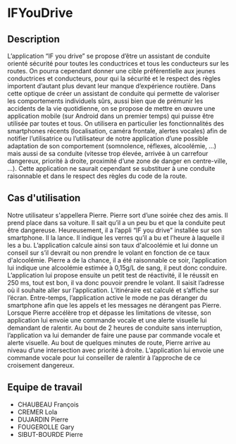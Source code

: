 # IFYouDrive

## Description

L’application “IF you drive” se propose d’être un assistant de conduite orienté sécurité pour toutes les conductrices et tous les conducteurs sur les routes. On pourra cependant donner une cible préférentielle aux jeunes conductrices et conducteurs, pour qui la sécurité et le respect des règles importent d’autant plus devant leur manque d’expérience routière.
Dans cette optique de créer un assistant de conduite qui permette de valoriser les comportements individuels sûrs, aussi bien que de prémunir les accidents de la vie quotidienne, on se propose de mettre en œuvre une application mobile (sur Android dans un premier temps) qui puisse être utilisée par toutes et tous. On utilisera en particulier les fonctionnalités des smartphones récents (localisation, caméra frontale, alertes vocales) afin de notifier l’utilisatrice ou l’utilisateur de notre application d’une possible adaptation de son comportement (somnolence, réflexes, alcoolémie, ...) mais aussi de sa conduite (vitesse trop élevée, arrivée à un carrefour dangereux, priorité à droite, proximité d’une zone de danger en centre-ville, ...). Cette application ne saurait cependant se substituer à une conduite raisonnable et dans le respect des règles du code de la route. 

## Cas d'utilisation

Notre utilisateur s'appellera Pierre. Pierre sort d’une soirée chez des amis. Il prend place dans sa voiture. Il sait qu’il a un peu bu et que la conduite peut être dangereuse. Heureusement, il a l’appli “IF you drive” installée sur son smartphone. Il la lance. Il indique les verres qu’il a bu et l’heure à laquelle il les a bu. L’application calcule ainsi son taux d'alcoolémie et lui donne un conseil sur s’il devrait ou non prendre le volant en fonction de ce taux d'alcoolémie. 
Pierre a de la chance, il a été raisonnable ce soir, l’application lui indique une alcoolémie estimée à 0,15g/L de sang, il peut donc conduire. L’application lui propose ensuite un petit test de réactivité, il le réussit en 250 ms, tout est bon, il va donc pouvoir prendre le volant. Il saisit l’adresse où il souhaite aller sur l’application. L’itinéraire est calculé et s’affiche sur l’écran. Entre-temps, l’application active le mode ne pas déranger du smartphone afin que les appels et les messages ne dérangent pas Pierre.
Lorsque Pierre accélère trop et dépasse les limitations de vitesse, son application lui envoie une commande vocale et une alerte visuelle lui demandant de ralentir. Au bout de 2 heures de conduite sans interruption, l’application va lui demander de faire une pause par commande vocale et alerte visuelle. 
Au bout de quelques minutes de route, Pierre arrive au niveau d’une intersection avec priorité à droite. L’application lui envoie une commande vocale pour lui conseiller de ralentir à l’approche de ce croisement dangereux. 

## Equipe de travail

- CHAUBEAU François
- CREMER Lola
- DUJARDIN Pierre
- FOUGEROLLE Gary
- SIBUT-BOURDE Pierre
